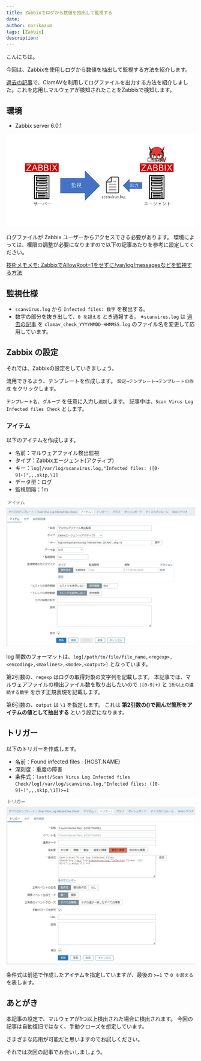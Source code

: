 ```yaml
---
title: Zabbixでログから数値を抽出して監視する
date: 
author: norikazum
tags: [Zabbix]
description: 
---
```


こんにちは。

今回は、Zabbixを使用しログから数値を抽出して監視する方法を紹介します。

[過去の記事](https://mseeeen.msen.jp/install-clam-antivirus-on-amazon-linux-2-to-automate-checks/)で、ClamAVを利用してログファイルを出力する方法を紹介しました。これを応用しマルウェアが検知されたことをZabbixで検知します。

## 環境
- Zabbix server 6.0.1

![](images/2022-04-09_23h42_46.jpg)

ログファイルが Zabbix ユーザーからアクセスできる必要があります。
環境によっては、権限の調整が必要になりますので以下の記事あたりを参考に設定してください。

[技術メモメモ: ZabbixでAllowRoot=1をせずに/var/log/messagesなどを監視する方法](https://tech-mmmm.blogspot.com/2018/03/zabbixallowroot1varlogmessages.html)

## 監視仕様
- `scanvirus.log` から `Infected files: 数字` を検出する。
- 数字の部分を抜き出して、`0 を超える` とき通報する。
※`scanvirus.log` は [過去の記事](https://mseeeen.msen.jp/install-clam-antivirus-on-amazon-linux-2-to-automate-checks/) を `clamav_check_YYYYMMDD-HHMMSS.log` のファイル名を変更して応用しています。

## Zabbix の設定
それでは、Zabbixの設定をしていきましょう。

流用できるよう、テンプレートを作成します。
`設定→テンプレート→テンプレートの作成` をクリックします。

`テンプレート名`、`グループ` を任意に入力し`追加`します。
記事中は、`Scan Virus Log Infected files Check` とします。

### アイテム
以下のアイテムを作成します。

- 名前：マルウェアファイル検出監視
- タイプ：Zabbixエージェント(アクティブ)
- キー：`log[/var/log/scanvirus.log,"Infected files: ([0-9]+)",,,skip,\1]`
- データ型：ログ
- 監視間隔：1m

![マルウェアファイル検出監視用アイテムの作成](images/2022-04-09_23h54_44.jpg)

log 関数のフォーマットは、`log[/path/to/file/file_name,<regexp>,<encoding>,<maxlines>,<mode>,<output>]` となっています。

第2引数の、`regexp` はログの取得対象の文字列を記載します。
本記事では、マルウェアファイルの検出ファイル数を取り出したいので `([0-9]+)` と `1桁以上の連続する数字` を示す正規表現を記載します。

第6引数の、`output` は `\1` を指定します。
これは **第2引数の()で囲んだ箇所をアイテムの値として抽出する** という設定になります。

## トリガー
以下のトリガーを作成します。

- 名前：Found infected files : {HOST.NAME}
- 深刻度：重度の障害
- 条件式：`last(/Scan Virus Log Infected files Check/log[/var/log/scanvirus.log,"Infected files: ([0-9]+)",,,skip,\1])>=1`

![](images/2022-04-09_23h59_52.jpg)

条件式は前述で作成したアイテムを指定していますが、最後の `>=1` で `0 を超える` を表します。

## あとがき
本記事の設定で、マルウェアが1つ以上検出された場合に検出されます。
今回の記事は自動復旧ではなく、手動クローズを想定しています。

さまざまな応用が可能だと思いますのでお試しください。

それでは次回の記事でお会いしましょう。